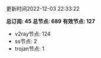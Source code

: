 更新时间2022-12-03 22:33:22

**总订阅: 45**
**总节点: 689**
**有效节点: 127**
- v2ray节点: 124
- ss节点: 2
- trojan节点: 1
